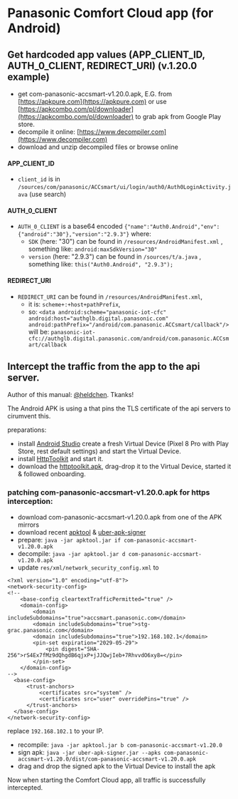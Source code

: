 # Panasonic Comfort Cloud app (for Android)

## Get hardcoded app values (APP_CLIENT_ID, AUTH_0_CLIENT, REDIRECT_URI) (v.1.20.0 example)
- get com-panasonic-accsmart-v1.20.0.apk, E.G. from [https://apkpure.com](https://apkpure.com) or use [https://apkcombo.com/pl/downloader](https://apkcombo.com/pl/downloader) to grab apk from Google Play store.
- decompile it online: [https://www.decompiler.com](https://www.decompiler.com)
- download and unzip decompiled files or browse online

#### APP_CLIENT_ID
- `client_id` is in `/sources/com/panasonic/ACCsmart/ui/login/auth0/Auth0LoginActivity.java` (use search)

#### AUTH_0_CLIENT
- `AUTH_0_CLIENT` is a base64 encoded `{"name":"Auth0.Android","env":{"android":"30"},"version":"2.9.3"}` where: 
    - `SDK` (here: "30") can be found in `/resources/AndroidManifest.xml` , something like: `android:maxSdkVersion="30"`
    - `version` (here: "2.9.3") can be found in `/sources/t/a.java` , something like: `this("Auth0.Android", "2.9.3");`

#### REDIRECT_URI
- `REDIRECT_URI` can be found in `/resources/AndroidManifest.xml`,
    - it is: `scheme+:+host+pathPrefix`,
    - so: `<data android:scheme="panasonic-iot-cfc" android:host="authglb.digital.panasonic.com" android:pathPrefix="/android/com.panasonic.ACCsmart/callback"/>` will be: `panasonic-iot-cfc://authglb.digital.panasonic.com/android/com.panasonic.ACCsmart/callback`

## Intercept the traffic from the app to the api server. 
Author of this manual: [@heldchen](https://github.com/heldchen). Tkanks!

The Android APK is using a <network-security-config> that pins the TLS certificate of the api servers to cirumvent this.

preparations:

- install [Android Studio](https://developer.android.com/studio) create a fresh Virtual Device (Pixel 8 Pro with Play Store, rest default settings) and start the Virtual Device.
- install [HttpToolkit](https://httptoolkit.com) and start it.
- download the [httptoolkit.apk](https://github.com/httptoolkit/httptoolkit-android/releases/tag/v1.3.12), drag-drop it to the Virtual Device, started it & followed onboarding.

### patching com-panasonic-accsmart-v1.20.0.apk for https interception:

- download com-panasonic-accsmart-v1.20.0.apk from one of the APK mirrors
- download recent [apktool](https://apktool.org) & [uber-apk-signer](https://github.com/patrickfav/uber-apk-signer)
- prepare: `java -jar apktool.jar if com-panasonic-accsmart-v1.20.0.apk`
- decompile: `java -jar apktool.jar d com-panasonic-accsmart-v1.20.0.apk`
- update `res/xml/network_security_config.xml` to

```
<?xml version="1.0" encoding="utf-8"?>
<network-security-config>
<!--
    <base-config cleartextTrafficPermitted="true" />
    <domain-config>
        <domain includeSubdomains="true">accsmart.panasonic.com</domain>
        <domain includeSubdomains="true">stg-grac.panasonic.com</domain>
        <domain includeSubdomains="true">192.168.102.1</domain>
        <pin-set expiration="2029-05-29">
            <pin digest="SHA-256">rS4Ex7fMz9dQhgdB6qjxP+jJJQwjIeb+7RhvvdO6xy8=</pin>
        </pin-set>
    </domain-config>
-->
  <base-config>
      <trust-anchors>
          <certificates src="system" />
          <certificates src="user" overridePins="true" />
      </trust-anchors>
  </base-config>
</network-security-config>
```
replace `192.168.102.1` to your IP.

- recompile: `java -jar apktool.jar b com-panasonic-accsmart-v1.20.0`
- sign apk: `java -jar uber-apk-signer.jar --apks com-panasonic-accsmart-v1.20.0/dist/com-panasonic-accsmart-v1.20.0.apk`
- drag and drop the signed apk to the Virtual Device to install the apk

Now when starting the Comfort Cloud app, all traffic is successfully intercepted.
